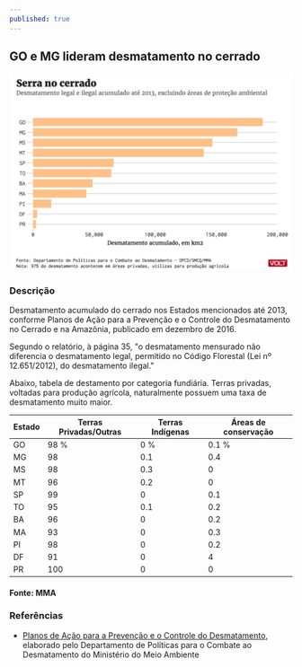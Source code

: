 ```yaml
---
published: true
---
```

## GO e MG lideram desmatamento no cerrado

![Grafico desmatamento no cerrado](/graf/desmatamento-cerrado.png)

### Descrição

Desmatamento acumulado do cerrado nos Estados mencionados até 2013, conforme Planos de Ação para a Prevenção e o Controle do Desmatamento no Cerrado e na Amazônia, publicado em dezembro de 2016.

Segundo o relatório, à página 35, "o desmatamento mensurado não diferencia o desmatamento legal, permitido no Código Florestal (Lei nº 12.651/2012), do desmatamento ilegal."

Abaixo, tabela de destamento por categoria fundiária. Terras privadas, voltadas para produção agrícola, naturalmente possuem uma taxa de desmatamento muito maior. 


| Estado | Terras Privadas/Outras | Terras Indígenas | Áreas de conservação |
|--------|------------------------|------------------|----------------------|
| GO     | 98 %                   | 0 %              | 0.1 %                |
| MG     | 98                     | 0.1              | 0.4                  |
| MS     | 98                     | 0.3              | 0                    |
| MT     | 96                     | 0.2              | 0                    |
| SP     | 99                     | 0                | 0.1                  |
| TO     | 95                     | 0.1              | 0.2                  |
| BA     | 96                     | 0                | 0.2                  |
| MA     | 93                     | 0                | 0.3                  |
| PI     | 98                     | 0                | 0.2                  |
| DF     | 91                     | 0                | 4                    |
| PR     | 100                    | 0                | 0                    |

#### Fonte: MMA

### Referências

* [Planos de Ação para a Prevenção e
o Controle do Desmatamento](http://www.mma.gov.br/images/arquivo/80120/PPCDAm%20e%20PPCerrado%20-%20Encarte%20Principal%20-%20GPTI%20_%20p%20site.pdf), elaborado pelo Departamento de Políticas para o Combate ao Desmatamento do Ministério do Meio Ambiente
